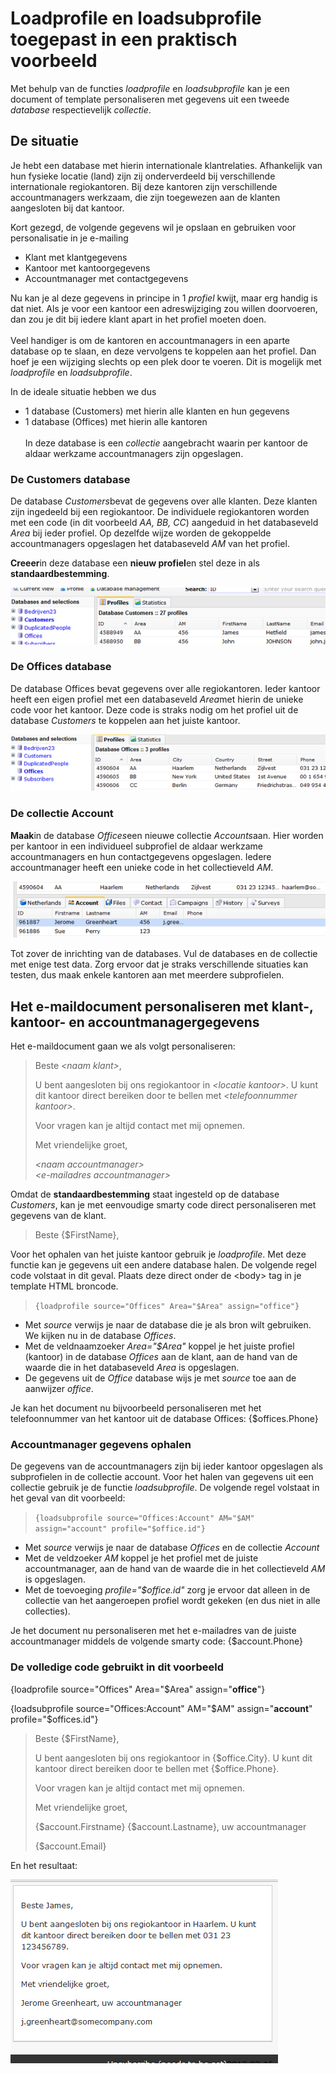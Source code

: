 # Loadprofile en loadsubprofile toegepast in een praktisch voorbeeld

Met behulp van de functies *loadprofile* en *loadsubprofile* kan je een
document of template personaliseren met gegevens uit een tweede
*database* respectievelijk *collectie*.

De situatie
-----------

Je hebt een database met hierin internationale klantrelaties.
Afhankelijk van hun fysieke locatie (land) zijn zij onderverdeeld bij
verschillende internationale regiokantoren. Bij deze kantoren zijn
verschillende accountmanagers werkzaam, die zijn toegewezen aan de
klanten aangesloten bij dat kantoor.

Kort gezegd, de volgende gegevens wil je opslaan en gebruiken voor
personalisatie in je e-mailing

-   Klant met klantgegevens
-   Kantoor met kantoorgegevens
-   Accountmanager met contactgegevens

Nu kan je al deze gegevens in principe in 1 *profiel* kwijt, maar erg
handig is dat niet. Als je voor een kantoor een adreswijziging zou
willen doorvoeren, dan zou je dit bij iedere klant apart in het profiel
moeten doen. \
\
 Veel handiger is om de kantoren en accountmanagers in een aparte
database op te slaan, en deze vervolgens te koppelen aan het profiel.
Dan hoef je een wijziging slechts op een plek door te voeren. Dit is
mogelijk met *loadprofile* en *loadsubprofile*.

In de ideale situatie hebben we dus

-   1 database (Customers) met hierin alle klanten en hun gegevens
-   1 database (Offices) met hierin alle kantoren\
    \
     In deze database is een *collectie* aangebracht waarin per kantoor
    de aldaar werkzame accountmanagers zijn opgeslagen.

### De Customers database

De database *Customers*bevat de gegevens over alle klanten. Deze klanten
zijn ingedeeld bij een regiokantoor. De individuele regiokantoren worden
met een code (in dit voorbeeld *AA, BB, CC*) aangeduid in het
databaseveld *Area* bij ieder profiel. Op dezelfde wijze worden de
gekoppelde accountmanagers opgeslagen het databaseveld *AM* van het
profiel.

**Creeer**in deze database een **nieuw profiel**en stel deze in als
**standaardbestemming**.

![](../images/customersdatabase.png)

### De Offices database

De database Offices bevat gegevens over alle regiokantoren. Ieder
kantoor heeft een eigen profiel met een databaseveld *Area*met hierin de
unieke code voor het kantoor. Deze code is straks nodig om het profiel
uit de database *Customers* te koppelen aan het juiste kantoor.

![](../images/officesdatabase.png)

### De collectie Account

**Maak**in de database *Offices*een nieuwe collectie *Accounts*aan. Hier
worden per kantoor in een individueel subprofiel de aldaar werkzame
accountmanagers en hun contactgegevens opgeslagen. Iedere accountmanager
heeft een unieke code in het collectieveld *AM*.

![](../images/collection.png)

Tot zover de inrichting van de databases. Vul de databases en de
collectie met enige test data. Zorg ervoor dat je straks verschillende
situaties kan testen, dus maak enkele kantoren aan met meerdere
subprofielen.

Het e-maildocument personaliseren met klant-, kantoor- en accountmanagergegevens
--------------------------------------------------------------------------------

Het e-maildocument gaan we als volgt personaliseren:

> Beste *\<naam klant\>*,
>
> U bent aangesloten bij ons regiokantoor in *\<locatie kantoor\>*. U
> kunt dit kantoor direct bereiken door te bellen met *\<telefoonnummer
> kantoor\>*.
>
> Voor vragen kan je altijd contact met mij opnemen.
>
> Met vriendelijke groet,
>
> *\<naam accountmanager\>\
>  \<e-mailadres accountmanager\>*

Omdat de **standaardbestemming** staat ingesteld op de database
*Customers*, kan je met eenvoudige smarty code direct personaliseren met
gegevens van de klant.

> Beste {\$FirstName},

Voor het ophalen van het juiste kantoor gebruik je *loadprofile*. Met
deze functie kan je gegevens uit een andere database halen. De volgende
regel code volstaat in dit geval. Plaats deze direct onder de \<body\>
tag in je template HTML broncode.

> `{loadprofile source="Offices" Area="$Area" assign="office"} `

-   Met *source* verwijs je naar de database die je als bron wilt
    gebruiken. We kijken nu in de database *Offices*.
-   Met de veldnaamzoeker *Area="\$Area"* koppel je het juiste profiel
    (kantoor) in de database *Offices* aan de klant, aan de hand van de
    waarde die in het databaseveld *Area* is opgeslagen.
-   De gegevens uit de *Office* database wijs je met *source* toe aan de
    aanwijzer *office*.

Je kan het document nu bijvoorbeeld personaliseren met het
telefoonnummer van het kantoor uit de database Offices:
{\$offices.Phone}

### Accountmanager gegevens ophalen

De gegevens van de accountmanagers zijn bij ieder kantoor opgeslagen als
subprofielen in de collectie account. Voor het halen van gegevens uit
een collectie gebruik je de functie *loadsubprofile*. De volgende regel
volstaat in het geval van dit voorbeeld:

> `{loadsubprofile source="Offices:Account" AM="$AM" assign="account" profile="$office.id"} `

-   Met *source* verwijs je naar de database *Offices* en de collectie
    *Account*
-   Met de veldzoeker *AM* koppel je het profiel met de juiste
    accountmanager, aan de hand van de waarde die in het collectieveld
    *AM* is opgeslagen.
-   Met de toevoeging *profile="\$office.id"* zorg je ervoor dat alleen
    in de collectie van het aangeroepen profiel wordt gekeken (en dus
    niet in alle collecties).

Je het document nu personaliseren met het e-mailadres van de juiste
accountmanager middels de volgende smarty code: {\$account.Phone}

### De volledige code gebruikt in dit voorbeeld

{loadprofile source="Offices" Area="\$Area" assign="**office**"}

{loadsubprofile source="Offices:Account" AM="\$AM" assign="**account**"
profile="\$offices.id"}

> Beste {\$FirstName},
>
> U bent aangesloten bij ons regiokantoor in {\$office.City}. U kunt dit
> kantoor direct bereiken door te bellen met {\$office.Phone}.
>
> Voor vragen kan je altijd contact met mij opnemen.
>
> Met vriendelijke groet,
>
> {\$account.Firstname} {\$account.Lastname}, uw accountmanager
>
> {\$account.Email}

En het resultaat:

![](../images/result.png)
